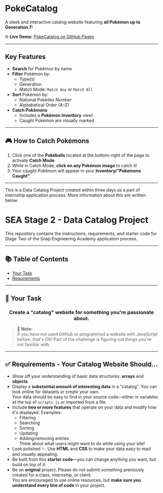 # PokeCatalog

A sleek and interactive catalog website featuring **all Pokémon up to Generation 7**!

🌐 **Live Demo**: [PokeCatalog on GitHub Pages](https://potatoshines.github.io/pokecatalog/)

---

## Key Features

- **Search** for Pokémon by name  
- **Filter** Pokémon by:
  - Type(s)
  - Generation
  - Match Mode: `Match Any` or `Match All`
- **Sort** Pokémon by:
  - National Pokédex Number
  - Alphabetical Order (A–Z)
- **Catch Pokémons**
  - Includes a **Pokémon Inventory** view!
  - Caught Pokémon are visually marked

---

## 🎮 How to Catch Pokémons

1. Click one of the **Pokéballs** located at the bottom-right of the page to activate **Catch Mode**.
2. While in Catch Mode, **click on any Pokémon image** to catch it!
3. Your caught Pokémon will appear in your **Inventory/"Pokemons Caught"**.

---

This is a Data Catalog Project created within three days as a part of internship application process. More information about this are written below:

# SEA Stage 2 - Data Catalog Project

This repository contains the instructions, requirements, and starter code for Stage Two of the Snap Engineering Academy application process.

---

## 📚 Table of Contents

- [Your Task](#your-task)
- [Requirements](#requirements---your-catalog-website-should)
---

## 🎯 Your Task

### <p align="center">Create a "catalog" website for something you're passionate about.</p>

> 📝 **Note:**  
> If you have not used GitHub or programmed a website with JavaScript before, that's OK! Part of the challenge is figuring out things you're not familiar with.

---

## ✅ Requirements - Your Catalog Website Should...

- Show off your understanding of basic data structures: **arrays** and **objects**.
- Display a **substantial amount of interesting data** in a "catalog". You can look online for datasets or create your own.  
  Your data should be easy to find in your source code—either in variables at the top of `scripts.js` or imported from a file.
- Include **two or more features** that operate on your data and modify how it's displayed. Examples:
  - Filtering
  - Searching
  - Sorting
  - Updating
  - Adding/removing entries  
    Think about what users might want to do while using your site!
- Look polished ✨. Use **HTML** and **CSS** to make your data easy to read and visually appealing.
- Be built from this **starter code**—you can change anything you want, but build on top of it.
- Be an **original** project. Please do not submit something previously created for a class, internship, or client.  
  You are encouraged to use online resources, but **make sure you understand every line of code** in your project.
